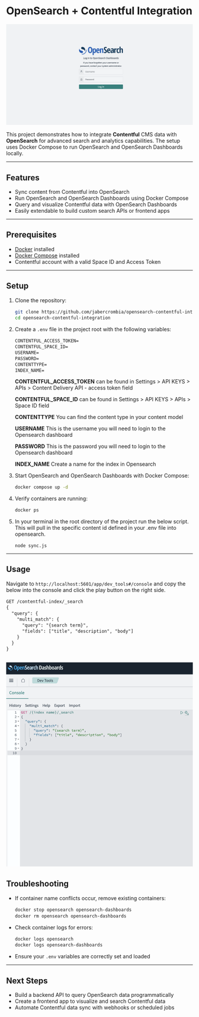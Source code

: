 
# OpenSearch + Contentful Integration
![login](/screenshots/login.png)

This project demonstrates how to integrate **Contentful** CMS data with **OpenSearch** for advanced search and analytics capabilities. The setup uses Docker Compose to run OpenSearch and OpenSearch Dashboards locally.

---

## Features

- Sync content from Contentful into OpenSearch
- Run OpenSearch and OpenSearch Dashboards using Docker Compose
- Query and visualize Contentful data with OpenSearch Dashboards
- Easily extendable to build custom search APIs or frontend apps

---

## Prerequisites

- [Docker](https://docs.docker.com/get-docker/) installed
- [Docker Compose](https://docs.docker.com/compose/install/) installed
- Contentful account with a valid Space ID and Access Token

---

## Setup

1. Clone the repository:

   ```bash
   git clone https://github.com/jabercrombia/opensearch-contentful-integration.git
   cd opensearch-contentful-integration
   ```

2. Create a `.env` file in the project root with the following variables:

   ```env
   CONTENTFUL_ACCESS_TOKEN=
   CONTENTFUL_SPACE_ID=
   USERNAME=
   PASSWORD=
   CONTENTTYPE=
   INDEX_NAME=
   ```
   **CONTENTFUL_ACCESS_TOKEN**
can be found in Settings > API KEYS > APIs > Content Delivery API - access token field
   
   **CONTENTFUL_SPACE_ID**
   can be found in Settings > API KEYS > APIs > Space ID field
   
   **CONTENTTYPE**
   You can find the content type in your content model

   **USERNAME**
   This is the username you will need to login to the Opensearch dashboard
  
   **PASSWORD**
   This is the password you will need to login to the Opensearch dashboard

   **INDEX_NAME**
   Create a name for the index in Opensearch
   
3. Start OpenSearch and OpenSearch Dashboards with Docker Compose:

   ```bash
   docker compose up -d
   ```

4. Verify containers are running:

   ```bash
   docker ps
   ```
5. In your terminal in the root directory of the project run the below script. This will pull in the specific content id defined in your .env file into opensearch.
   ```
   node sync.js
   ```
---

## Usage

Navigate to `http://localhost:5601/app/dev_tools#/console` and copy the below into the console and click the play button on the right side.

```
GET /contentful-index/_search
{
  "query": {
    "multi_match": {
      "query": "{search term}",
      "fields": ["title", "description", "body"]
    }
  }
}
```
![console dashboard](/screenshots/console-search.png)
---

## Troubleshooting

- If container name conflicts occur, remove existing containers:

  ```bash
  docker stop opensearch opensearch-dashboards
  docker rm opensearch opensearch-dashboards
  ```

- Check container logs for errors:

  ```bash
  docker logs opensearch
  docker logs opensearch-dashboards
  ```

- Ensure your `.env` variables are correctly set and loaded

---

## Next Steps

- Build a backend API to query OpenSearch data programmatically
- Create a frontend app to visualize and search Contentful data
- Automate Contentful data sync with webhooks or scheduled jobs

